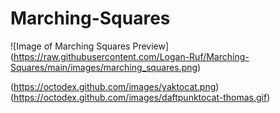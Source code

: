 # Marching-Squares

![Image of Marching Squares Preview]
(https://raw.githubusercontent.com/Logan-Ruf/Marching-Squares/main/images/marching_squares.png)

(https://octodex.github.com/images/yaktocat.png)
(https://octodex.github.com/images/daftpunktocat-thomas.gif)

